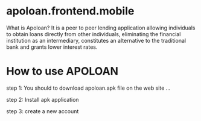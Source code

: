 # apoloan.frontend.mobile
What is Apoloan? It is a peer to peer lending application allowing individuals to obtain loans directly from other individuals, eliminating the financial institution as an intermediary, constitutes an alternative to the traditional bank and grants lower interest rates.


# How to use APOLOAN

step 1: You should to download apoloan.apk file on the web site ...

step 2: Install apk application 

step 3: create a new account 

